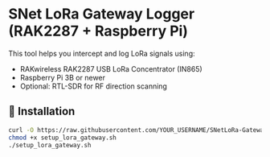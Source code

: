 # SNet LoRa Gateway Logger (RAK2287 + Raspberry Pi)

This tool helps you intercept and log LoRa signals using:
- RAKwireless RAK2287 USB LoRa Concentrator (IN865)
- Raspberry Pi 3B or newer
- Optional: RTL-SDR for RF direction scanning

## 🔧 Installation

```bash
curl -O https://raw.githubusercontent.com/YOUR_USERNAME/SNetLoRa-Gateway/main/setup_lora_gateway.sh
chmod +x setup_lora_gateway.sh
./setup_lora_gateway.sh
